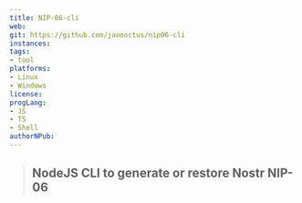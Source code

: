```yaml
---
title: NIP-06-cli
web: 
git: https://github.com/jaonoctus/nip06-cli
instances:
tags:
- tool
platforms:
- Linux
- Windows
license: 
progLang:
- JS
- TS
- Shell
authorNPub:  
---
```


> ## NodeJS CLI to generate or restore Nostr NIP-06



